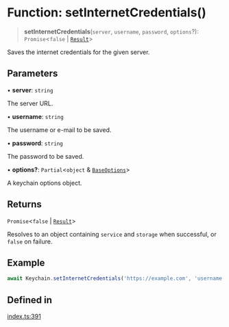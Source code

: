 # Function: setInternetCredentials()

> **setInternetCredentials**(`server`, `username`, `password`, `options`?): `Promise`\<`false` \| [`Result`](../type-aliases/Result.md)\>

Saves the internet credentials for the given server.

## Parameters

• **server**: `string`

The server URL.

• **username**: `string`

The username or e-mail to be saved.

• **password**: `string`

The password to be saved.

• **options?**: `Partial`\<`object` & [`BaseOptions`](../type-aliases/BaseOptions.md)\>

A keychain options object.

## Returns

`Promise`\<`false` \| [`Result`](../type-aliases/Result.md)\>

Resolves to an object containing `service` and `storage` when successful, or `false` on failure.

## Example

```typescript
await Keychain.setInternetCredentials('https://example.com', 'username', 'password');
```

## Defined in

[index.ts:391](https://github.com/oblador/react-native-keychain/blob/4b13041ddd9b9f04560f91e6ce20080796c9fffb/src/index.ts#L391)
